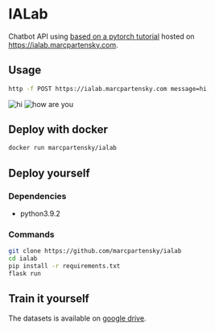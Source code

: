 # IALab
Chatbot API using [based on a pytorch tutorial](https://pytorch.org/tutorials/beginner/chatbot_tutorial.html) hosted on https://ialab.marcpartensky.com.

## Usage
```sh
http -f POST https://ialab.marcpartensky.com message=hi
```
![hi](https://cdn.discordapp.com/attachments/729992302575091718/820346968995266611/ialab.png)
![how are you](https://cdn.discordapp.com/attachments/729992302575091718/820347299838033960/howareyou.png)

## Deploy with docker
```sh
docker run marcpartensky/ialab
```

## Deploy yourself

### Dependencies
* python3.9.2

### Commands
```sh
git clone https://github.com/marcpartensky/ialab
cd ialab
pip install -r requirements.txt
flask run
```

## Train it yourself
The datasets is available on [google drive](https://drive.google.com/drive/u/0/folders/1ruRm_mrIazj9utK9SZuscpGTz9ORcBah).
